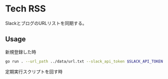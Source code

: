 # Tech RSS

SlackとブログのURLリストを同期する。

## Usage
新規登録した時
```bash
go run . --url_path ../data/url.txt --slack_api_token $SLACK_API_TOKEN
```

定期実行スクリプトを回す時
```bash

```


